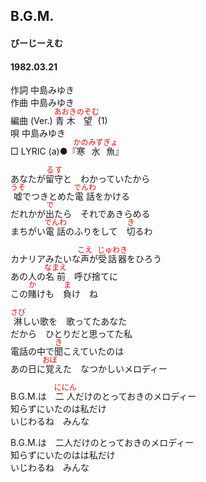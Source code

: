 <style type="text/css">
	ruby{
	    ruby-position: over;
	}
	ruby > rt{font-size: 12px;color:red;}
	p{font:16px;font-size: '楷体'}
</style>
## B.G.M.
#### びーじーえむ
#### 1982.03.21


作詞       中島みゆき  
作曲       中島みゆき  
編曲 (Ver.)       <ruby><rb>青木</rb><rp>(</rp><rt>あおき</rt><rp>)</rp></ruby><ruby><rb>望</rb><rp>(</rp><rt>のぞむ</rt><rp>)</rp></ruby> (1)  
唄       中島みゆき  
□ LYRIC (a)●『<ruby><rb>寒水</rb><rp>(</rp><rt>かのみず</rt><rp>)</rp></ruby><ruby><rb>魚</rb><rp>(</rp><rt>ぎょ</rt><rp>)</rp></ruby>』  
  
あなたが<ruby><rb>留守</rb><rp>(</rp><rt>るす</rt><rp>)</rp></ruby>と　わかっていたから  
<ruby><rb>嘘</rb><rp>(</rp><rt>うそ</rt><rp>)</rp></ruby>でつきとめた<ruby><rb>電話</rb><rp>(</rp><rt>でんわ</rt><rp>)</rp></ruby>をかける  
だれかが<ruby><rb>出</rb><rp>(</rp><rt>で</rt><rp>)</rp></ruby>たら　それであきらめる  
まちがい<ruby><rb>電話</rb><rp>(</rp><rt>でんわ</rt><rp>)</rp></ruby>のふりをして　<ruby><rb>切</rb><rp>(</rp><rt>き</rt><rp>)</rp></ruby>るわ  
  
カナリアみたいな<ruby><rb>声</rb><rp>(</rp><rt>こえ</rt><rp>)</rp></ruby>が<ruby><rb>受話器</rb><rp>(</rp><rt>じゅわき</rt><rp>)</rp></ruby>をひろう  
あの人の<ruby><rb>名前</rb><rp>(</rp><rt>なまえ</rt><rp>)</rp></ruby>　呼び捨てに  
この<ruby><rb>賭</rb><rp>(</rp><rt>か</rt><rp>)</rp></ruby>けも　<ruby><rb>負</rb><rp>(</rp><rt>ま</rt><rp>)</rp></ruby>け　ね  
  
<ruby><rb>淋</rb><rp>(</rp><rt>さび</rt><rp>)</rp></ruby>しい歌を　歌ってたあなた  
だから　ひとりだと思ってた私  
電話の中で<ruby><rb>聞</rb><rp>(</rp><rt>き</rt><rp>)</rp></ruby>こえていたのは  
あの日に<ruby><rb>覚</rb><rp>(</rp><rt>おぼ</rt><rp>)</rp></ruby>えた　なつかしいメロディー  
  
B.G.M.は　<ruby><rb>二人</rb><rp>(</rp><rt>ににん</rt><rp>)</rp></ruby>だけのとっておきのメロディー  
知らずにいたのは私だけ  
いじわるね　みんな  
  
B.G.M.は　二人だけのとっておきのメロディー  
知らずにいたのはは私だけ  
いじわるね　みんな  